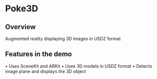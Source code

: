 # Poke3D

## Overview
Augmented reality displaying 3D images in USDZ format

## Features in the demo
• Uses SceneKit and ARKit
• Uses 3D models in USDZ format 
• Detects image plane and displays the 3D object
